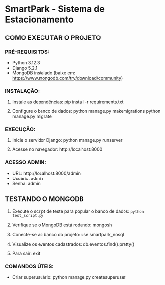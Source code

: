 # SmartPark - Sistema de Estacionamento

## COMO EXECUTAR O PROJETO 

### PRÉ-REQUISITOS:
- Python 3.12.3
- Django 5.2.1
- MongoDB instalado (baixe em: https://www.mongodb.com/try/download/community)

### INSTALAÇÃO:
1. Instale as dependências:
   pip install -r requirements.txt

2. Configure o banco de dados:
   python manage.py makemigrations
   python manage.py migrate

### EXECUÇÃO:
1. Inicie o servidor Django:
   python manage.py runserver

2. Acesse no navegador:
   http://localhost:8000

### ACESSO ADMIN:
- URL: http://localhost:8000/admin
- Usuário: admin
- Senha: admin

## TESTANDO O MONGODB 

1. Execute o script de teste para popular o banco de dados:
`python test_script.py`

1. Verifique se o MongoDB está rodando:
   mongosh

2. Conecte-se ao banco do projeto:
   use smartpark_nosql

3. Visualize os eventos cadastrados:
   db.eventos.find().pretty()

4. Para sair:
   exit

### COMANDOS ÚTEIS:
- Criar superusuário:
  python manage.py createsuperuser
  





